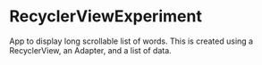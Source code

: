 # RecyclerViewExperiment
App to display long scrollable list of words. This is created using a RecyclerView, an Adapter, and a list of data.